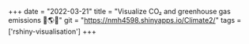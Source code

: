 +++ 
date = "2022-03-21" 
title = "Visualize CO₂ and greenhouse gas emissions 🌱🌎🌻" 
git = "https://nmh4598.shinyapps.io/Climate2/" 
tags = ['rshiny-visualisation'] 
+++
